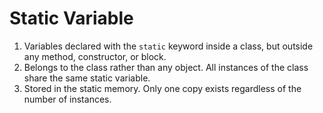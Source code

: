 # Static Variable

1. Variables declared with the `static` keyword inside a class, but outside any method, constructor, or block.
2. Belongs to the class rather than any object. All instances of the class share the same static variable.
3. Stored in the static memory. Only one copy exists regardless of the number of instances.
